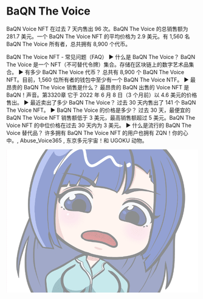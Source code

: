 # BaQN The Voice

BaQN Voice NFT 在过去 7 天内售出 96 次。BaQN The Voice 的总销售额为 281.7 美元。一个 BaQN The Voice NFT 的平均价格为 2.9 美元。有 1,560 名 BaQN The Voice 所有者，总共拥有 8,900 个代币。

BaQN The Voice NFT - 常见问题（FAQ）
▶ 什么是 BaQN The Voice？
BaQN The Voice 是一个 NFT（不可替代令牌）集合。存储在区块链上的数字艺术品集合。
▶ 有多少 BaQN The Voice 代币？
总共有 8,900 个 BaQN The Voice NFT。目前，1,560 位所有者的钱包中至少有一个 BaQN The Voice NTF。
▶ 最昂贵的 BaQN The Voice 销售是什么？
最昂贵的 BaQN 出售的 Voice NFT 是 BaQN！声音。第3320章 它于 2022 年 6 月 8 日（3 个月前）以 4.6 美元的价格售出。
▶ 最近卖出了多少 BaQN The Voice？
过去 30 天内售出了 141 个 BaQN The Voice NFT。
▶ BaQN The Voice 的价格是多少？
过去 30 天，最便宜的 BaQN The Voice NFT 销售额低于 3 美元，最高销售额超过 5 美元。BaQN The Voice NFT 的中位价格在过去 30 天内为 3 美元。
▶ 什么是流行的 BaQN The Voice 替代品？
许多拥有 BaQN The Voice NFT 的用户也拥有 ZQN！你的心中。, Abuse_Voice365 , 东京多元宇宙！和 UGOKU 动物。

![nft](unnamed.png)
